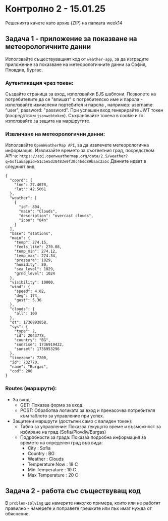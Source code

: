 # Контролно 2 - 15.01.25
Решенията качете като архив (ZIP) на папката week14

## Задача 1 - приложение за показване на метеорологичните данни

Използвайте съществуващият код от `weather-app`, за да изградите приложение за показване на метеорологичните данни за София, Пловдив, Бургас. 

### Аутентикация чрез токен:
Създайте страница за вход, използвайки EJS шаблони.
Позволете на потребителите да се "впишат" с потребителско име и парола - използвайте измислени портебител и парола , например: username: "user", password: "password".
При успешен вход генерирайте JWT токен (посредством `jsonwebtoken`).
Съхранявайте токена в cookie и го използвайте за защита на маршрутите.

### Извличане на метеорологични данни:
Използвайте `OpenWeatherMap API`, за да извлечете метеорологична информация.
Извлизайте времето за съответния град, посредством API-а:
`https://api.openweathermap.org/data/2.5/weather?q=Sofia&appid=51c5e5d38483e9f30c4bdd89baac2a5c`
Данните идват в следният вид
```json:
{
  "coord": {
    "lon": 27.4678,
    "lat": 42.5061
  },
  "weather": [
    {
      "id": 804,
      "main": "Clouds",
      "description": "overcast clouds",
      "icon": "04n"
    }
  ],
  "base": "stations",
  "main": {
    "temp": 274.15,
    "feels_like": 270.08,
    "temp_min": 274.12,
    "temp_max": 274.34,
    "pressure": 1029,
    "humidity": 80,
    "sea_level": 1029,
    "grnd_level": 1024
  },
  "visibility": 10000,
  "wind": {
    "speed": 4.02,
    "deg": 174,
    "gust": 5.36
  },
  "clouds": {
    "all": 100
  },
  "dt": 1736893858,
  "sys": {
    "type": 2,
    "id": 2043778,
    "country": "BG",
    "sunrise": 1736919422,
    "sunset": 1736953296
  },
  "timezone": 7200,
  "id": 732770,
  "name": "Burgas",
  "cod": 200
}
```


### Routes (маршрути):
- За вход:
  - GET: Показва форма за вход.
  - POST: Обработва логиката за вход и пренасочва потребителя към таблото за управление при успех.
- Защитени маршрути (достъпни само с валиден токен):
  - Табло за управление: Показва текущото време и възможност за избиране на град (Sofia/Plovdiv/Burgas)
  - Подробности за града: Показва подробна информация за времето на определен град във вида: 
      - City : Sofia
      - Country : BG
      - Weather : Clouds
      - Temperature Now : 18 C
      - Min Temperature : 10 C
      - Max Temperature : 20 C


## Задача 2 - работа със съществуващ код
В `problem-solving` ще намерите няколко примера, които или не работят правилно - намерете и поправете грешките или пък имат нужда от обяснение. 